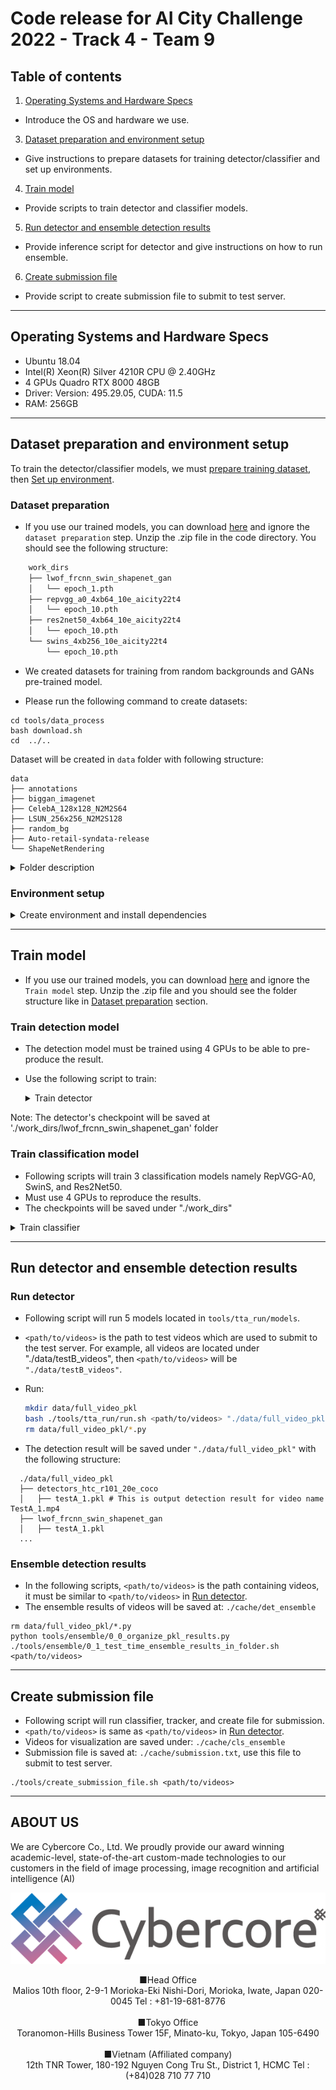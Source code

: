 # Code release for AI City Challenge 2022 - Track 4 - Team 9

## Table of contents

1. [Operating Systems and Hardware Specs](#operating-systems-and-hardware-specs)

- Introduce the OS and hardware we use.

3. [Dataset preparation and environment setup](#dataset-preparation-and-environment-setup)

- Give instructions to prepare datasets for training detector/classifier and set up environments.

4. [Train model](#train-model)

- Provide scripts to train detector and classifier models.

5. [Run detector and ensemble detection results](#run-detector-and-ensemble-detection-results)

- Provide inference script for detector and give instructions on how to run ensemble.

6. [Create submission file](#create-submission-file)

- Provide script to create submission file to submit to test server.

---

## Operating Systems and Hardware Specs

- Ubuntu 18.04
- Intel(R) Xeon(R) Silver 4210R CPU @ 2.40GHz
- 4 GPUs Quadro RTX 8000 48GB
- Driver: Version: 495.29.05, CUDA: 11.5
- RAM: 256GB

---

## Dataset preparation and environment setup

To train the detector/classifier models, we must [prepare training dataset](#dataset-preparation), then [Set up environment](#environment-setup).

### Dataset preparation

- If you use our trained models, you can download [here](http://118.69.233.170:60001/open/AICity/track4/ckpts.zip) and ignore the `dataset preparation` step. Unzip the .zip file in the code directory. You should see the following structure:

```bash
    work_dirs
    ├── lwof_frcnn_swin_shapenet_gan
    │   └── epoch_1.pth
    ├── repvgg_a0_4xb64_10e_aicity22t4
    │   └── epoch_10.pth
    ├── res2net50_4xb64_10e_aicity22t4
    │   └── epoch_10.pth
    └── swins_4xb256_10e_aicity22t4
        └── epoch_10.pth
```

- We created datasets for training from random backgrounds and GANs pre-trained model.

- Please run the following command to create datasets:

```
cd tools/data_process
bash download.sh
cd  ../..
```

Dataset will be created in `data` folder with following structure:

```
data
├── annotations
├── biggan_imagenet
├── CelebA_128x128_N2M2S64
├── LSUN_256x256_N2M2S128
├── random_bg
├── Auto-retail-syndata-release
└── ShapeNetRendering
```

<details>
  <summary>Folder description</summary>

    - "annotation" contains coco format json file for 'random_bg' images, 'random_bg' contain random backgrounds which were created to train our model.
    - "CelebA_128x128_N2M2S64" and "LSUN_256x256_N2M2S128" are folders containing random backgrounds which are created by GAN model at [COCO-GAN](https://hubert0527.github.io/COCO-GAN/).
    - "biggan_imagenet" contains random backgrounds which are created by [biggan](https://github.com/huggingface/pytorch-pretrained-BigGAN).
    - ShapeNetRendering contained ShapeNet images
    - "Auto-retail-syndata-release" contains AI city challenge dataset, please download and extract data by following organizers guide.

</details>

### Environment setup

<details>
  <summary>Create environment and install dependencies</summary>

    # create conda env
    conda create -n aicity22_track4 python=3.7 -y
    conda activate aicity22_track4
    # Install others
    conda install pytorch=1.10.0 torchvision cudatoolkit=10.2 -c pytorch -y
    pip install openmim future tensorboard sklearn timm==0.4.12 tqdm torch_optimizer shapely scikit-learn scikit-image albumentations lap cython_bbox numba
    pip install git+https://github.com/thuyngch/cvut
    mim install mmcv-full==1.4.6 -f https://download.openmmlab.com/mmcv/dist/cu102/torch1.10.0/index.html -y
    mim install mmcls==0.21.0 -y
    mim install mmsegmentation==0.22.0 -y
    mim install mmdet==2.22.0 -y
    python setup.py develop
    pip install Pillow==6.1 # Ignore the error

</details>

---

## Train model

- If you use our trained models, you can download [here](http://118.69.233.170:60001/open/AICity/track4/ckpts.zip) and ignore the `Train model` step. Unzip the .zip file and you should see the folder structure like in [Dataset preparation](#dataset-preparation) section.

### Train detection model

- The detection model must be trained using 4 GPUs to be able to pre-produce the result.
- Use the following script to train:
  <details>
    <summary>Train detector</summary>

      #!/usr/bin/env bash
      set -e

      ## make sure GPUs are not hang
      export NCCL_P2P_DISABLE=1

      #set which GPUs will be used to train
      export CUDA_VISIBLE_DEVICES=0,1,2,3

      export CUDA_LAUNCH_BLOCKING=1
      export MKL_NUM_THREADS=1
      export PYTHONPATH="$(dirname $0)/..":$PYTHONPATH

      #path to your model config file
      CFG="configs/ccdet/track4/lwof_frcnn_swin_shapenet_gan.py"

      #Set number of GPUs will be used to train
      GPUS_NUM=4

      #Command to train our detection model
      mim train mmdet $CFG --gpus $GPUS_NUM --launcher pytorch --no-validate

  </details>

Note: The detector's checkpoint will be saved at './work_dirs/lwof_frcnn_swin_shapenet_gan' folder

### Train classification model

- Following scripts will train 3 classification models namely RepVGG-A0, SwinS, and Res2Net50.
- Must use 4 GPUs to reproduce the results.
- The checkpoints will be saved under "./work_dirs"

<details>
  <summary>Train classifier</summary>

    #!/usr/bin/env bash
    set -e

    export GPUS=4
    export NCCL_P2P_DISABLE=1
    export CUDA_VISIBLE_DEVICES=0,1,2,3

    CFG="configs/cccls/repvgg_a0_4xb64_10e_aicity22t4.py"
    WORKDIR="./work_dirs/repvgg_a0_4xb64_10e_aicity22t4"
    mim train mmcls $CFG --work-dir $WORKDIR --launcher pytorch --gpus $GPUS \
        --seed 0 --deterministic

    CFG="configs/cccls/swins_4xb256_10e_aicity22t4.py"
    WORKDIR="./work_dirs/swins_4xb256_10e_aicity22t4"
    mim train mmcls $CFG --work-dir $WORKDIR --launcher pytorch --gpus $GPUS \
        --seed 0 --deterministic

    CFG="configs/cccls/res2net50_4xb64_10e_aicity22t4.py"
    WORKDIR="./work_dirs/res2net50_4xb64_10e_aicity22t4"
    mim train mmcls $CFG --work-dir $WORKDIR --launcher pytorch --gpus $GPUS \
        --seed 0 --deterministic

</details>

---

## Run detector and ensemble detection results

### Run detector

- Following script will run 5 models located in `tools/tta_run/models`.

- `<path/to/videos>` is the path to test videos which are used to submit to the test server. For example, all videos are located under "./data/testB_videos", then `<path/to/videos>` will be `"./data/testB_videos"`.
- Run:
  ```bash
  mkdir data/full_video_pkl
  bash ./tools/tta_run/run.sh <path/to/videos> "./data/full_video_pkl"
  rm data/full_video_pkl/*.py
  ```
- The detection result will be saved under `"./data/full_video_pkl"` with the following structure:

```
  ./data/full_video_pkl
  ├── detectors_htc_r101_20e_coco
  │   ├── testA_1.pkl # This is output detection result for video name TestA_1.mp4
  ├── lwof_frcnn_swin_shapenet_gan
  │   ├── testA_1.pkl
  ...
```

### Ensemble detection results

- In the following scripts, `<path/to/videos>` is the path containing videos, it must be similar to `<path/to/videos>` in [Run detector](#run-detector).
- The ensemble results of videos will be saved at: `./cache/det_ensemble`

```
rm data/full_video_pkl/*.py
python tools/ensemble/0_0_organize_pkl_results.py
./tools/ensemble/0_1_test_time_ensemble_results_in_folder.sh <path/to/videos>
```

---

## Create submission file

- Following script will run classifier, tracker, and create file for submission.
- `<path/to/videos>` is same as `<path/to/videos>` in [Run detector](#run-detector).
- Videos for visualization are saved under: `./cache/cls_ensemble`
- Submission file is saved at: `./cache/submission.txt`, use this file to submit to test server.

```
./tools/create_submission_file.sh <path/to/videos>
```

---

## ABOUT US

We are Cybercore Co., Ltd. We proudly provide our award winning academic-level, state-of-the-art custom-made technologies to our customers in the field of image processing, image recognition and artificial intelligence (AI)

<p align="center">
  <img src="imgs/logo_cybercore.png">
</p>

<p align="center">
    ■Head Office <br />
    Malios 10th floor,
    2-9-1 Morioka-Eki Nishi-Dori,
    Morioka, Iwate, Japan 020-0045
    Tel : +81-19-681-8776 <br /><br />
    ■Tokyo Office <br />
    Toranomon-Hills Business Tower 15F,
    Minato-ku, Tokyo,  Japan 105-6490<br /><br />
    ■Vietnam (Affiliated company) <br />
    12th TNR Tower, 180-192 Nguyen Cong Tru St., District 1, HCMC
    Tel : (+84)028 710 77 710
</p>
